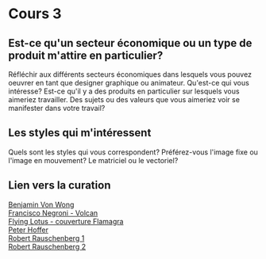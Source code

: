 # Cours 3
## Est-ce qu'un secteur économique ou un type de produit m'attire en particulier? 
Réfléchir aux différents secteurs économiques dans lesquels vous pouvez oeuvrer en tant que designer graphique ou animateur. Qu'est-ce qui vous intéresse? Est-ce qu'il y a des produits en particulier sur lesquels vous aimeriez travailler. Des sujets ou des valeurs que vous aimeriez voir se manifester dans votre travail? 

## Les styles qui m'intéressent
Quels sont les styles qui vous correspondent? Préférez-vous l'image fixe ou l'image en mouvement? Le matriciel ou le vectoriel?

## Lien vers la curation
[Benjamin Von Wong](https://www.vonwong.com/)   
[Francisco Negroni - Volcan](https://www.francisconegroni.com/index/G0000VAA3Kkm57jo/I0000AhKpiWZvYk4)   
[Flying Lotus - couverture Flamagra](https://img.discogs.com/-8-h7ha75YjVN1M97cwMT5DqeZQ=/fit-in/600x623/filters:strip_icc():format(jpeg):mode_rgb():quality(90)/discogs-images/R-13674046-1558770700-5545.jpeg.jpg)   
[Peter Hoffer](http://www.peterhoffer.com/)   
[Robert Rauschenberg 1](https://www.rauschenbergfoundation.org/sites/default/files/2021-10/85.022_00.jpg)   
[Robert Rauschenberg 2](https://www.rauschenbergfoundation.org/sites/default/files/2021-12/85.052_00.jpg)   

